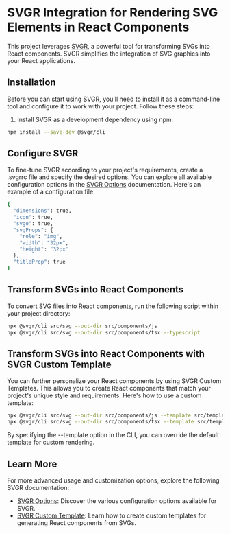 # SVGR Integration for Rendering SVG Elements in React Components

This project leverages [SVGR](https://react-svgr.com), a powerful tool for transforming SVGs into React components. SVGR simplifies the integration of SVG graphics into your React applications.

## Installation

Before you can start using SVGR, you'll need to install it as a command-line tool and configure it to work with your project. Follow these steps:

1. Install SVGR as a development dependency using npm:

```bash
npm install --save-dev @svgr/cli
```

## Configure SVGR

To fine-tune SVGR according to your project's requirements, create a .svgrrc file and specify the desired options. You can explore all available configuration options in the [SVGR Options](https://react-svgr.com/docs/options/) documentation. Here's an example of a configuration file:

```bash
{
  "dimensions": true,
  "icon": true,
  "svgo": true,
  "svgProps": {
    "role": "img",
    "width": "32px",
    "height": "32px"
  },
  "titleProp": true
}
```

## Transform SVGs into React Components

To convert SVG files into React components, run the following script within your project directory:

```bash
npx @svgr/cli src/svg --out-dir src/components/js
npx @svgr/cli src/svg --out-dir src/components/tsx --typescript
```

## Transform SVGs into React Components with SVGR Custom Template

You can further personalize your React components by using SVGR Custom Templates. This allows you to create React components that match your project's unique style and requirements. Here's how to use a custom template:

```bash
npx @svgr/cli src/svg --out-dir src/components/js --template src/template.js
npx @svgr/cli src/svg --out-dir src/components/tsx --template src/template.js --typescript
```

By specifying the --template option in the CLI, you can override the default template for custom rendering.

## Learn More

For more advanced usage and customization options, explore the following SVGR documentation:

- [SVGR Options](https://react-svgr.com/docs/options/): Discover the various configuration options available for SVGR.
- [SVGR Custom Template](https://react-svgr.com/docs/custom-templates/): Learn how to create custom templates for generating React components from SVGs.
